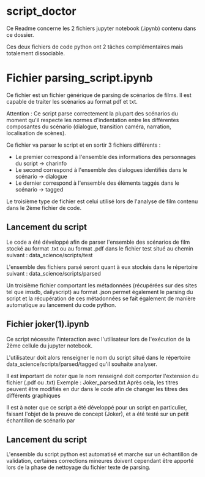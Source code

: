 # script_doctor

Ce Readme concerne les 2 fichiers jupyter notebook (.ipynb) contenu dans ce dossier.

Ces deux fichiers de code python ont 2 tâches complémentaires mais totalement dissociable.

# Fichier parsing_script.ipynb #

Ce fichier est un fichier générique de parsing de scénarios de films. 
Il est capable de traiter les scénarios au format pdf et txt.

Attention : Ce script parse correctement la plupart des scénarios du moment qu'il respecte les normes d'indentation entre les différentes composantes du scénario
(dialogue, transition caméra, narration, localisation de scènes).

Ce fichier va parser le script et en sortir 3 fichiers différents :
- Le premier correspond à l'ensemble des informations des personnages du script -> charinfo
- Le second correspond à l'ensemble des dialogues identifiés dans le scénario -> dialogue
- Le dernier correspond à l'ensemble des éléments taggés dans le scénario -> tagged

Le troisième type de fichier est celui utilisé lors de l'analyse de film contenu dans le 2ème fichier de code. 

## Lancement du script ##
Le code a été développé afin de parser l'ensemble des scénarios de film stocké au format .txt ou au format .pdf dans le fichier 
test situé au chemin suivant :
data_science/scripts/test

L'ensemble des fichiers parsé seront quant à eux stockés dans le répertoire suivant :
data_science/scripts/parsed

Un troisième fichier comportant les métadonnées (récupérées sur des sites tel que imsdb, dailyscript) au format .json
permet également le parsing du script et la récupération de ces métadonnées se fait également de manière automatique
au lancement du code python.


## Fichier joker(1).ipynb ##

Ce script nécessite l'interaction avec l'utilisateur lors de l'exécution de la 2ème cellule du jupyter notebook.

L'utilisateur doit alors renseigner le nom du script situé dans le répertoire 
data_science/scripts/parsed/tagged
qu'il souhaite analyser.

Il est important de noter que le nom renseigné doit comporter l'extension du fichier (.pdf ou .txt)
Exemple : Joker_parsed.txt
Après cela, les titres peuvent être modifiés en dur dans le code afin de changer les titres des différents graphiques

Il est à noter que ce script a été développé pour un script en particulier, faisant l'objet de la preuve de concept
(Joker), et a été testé sur un petit échantillon de scénario par 


## Lancement du script ##
L'ensemble du script python est automatisé et marche sur un échantillon de validation, certaines corrections mineures
doivent cependant être apporté lors de la phase de nettoyage du fichier texte de parsing.

